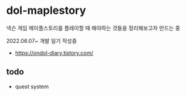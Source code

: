# dol-maplestory
넥슨 게임 메이플스토리를 플레이할 때 해야하는 것들을 정리해보고자 만드는 중


2022.06.07~
개발 일기 작성중
- https://ondol-diary.tistory.com/


## todo
- quest system
